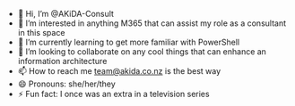 - 👋 Hi, I’m @AKiDA-Consult
- 👀 I’m interested in anything M365 that can assist my role as a consultant in this space
- 🌱 I’m currently learning to get more familiar with PowerShell 
- 💞️ I’m looking to collaborate on any cool things that can enhance an information architecture
- 📫 How to reach me team@akida.co.nz is the best way
- 😄 Pronouns: she/her/they
- ⚡ Fun fact: I once was an extra in a television series

<!---
AKiDA-Consult/AKiDA-Consult is a ✨ special ✨ repository because its `README.md` (this file) appears on your GitHub profile.
You can click the Preview link to take a look at your changes.
--->
